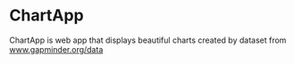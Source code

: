 # ChartApp
ChartApp is web app that displays beautiful charts created by dataset from www.gapminder.org/data
